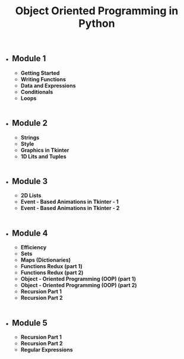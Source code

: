 <center><h1><b>Object Oriented Programming in Python </h1></center>
<br>

<ul>
  <li><h2>Module 1</h2>
    <ul>
      <li> Getting Started </li>
      <li> Writing Functions </li>
      <li> Data and Expressions </li>
      <li> Conditionals </li>
      <li> Loops </li>
    </ul> 
  </li>
  <br>
  <li><h2>Module 2 </h2>
    <ul>
      <li> Strings </li>
      <li> Style </li>
      <li> Graphics in Tkinter </li>
      <li> 1D Lits and Tuples </li>
    </ul> 
  </li>
  <br>
  <li><h2>Module 3 </h2>
    <ul>
      <li> 2D Lists </li>
      <li> Event - Based Animations in Tkinter - 1 </li>
      <li> Event - Based Animations in Tkinter - 2 </li>
    </ul> 
  </li>
  <br>
  <li><h2>Module 4 </h2>
    <ul>
      <li> Efficiency </li>
      <li> Sets </li>
      <li> Maps (Dictionaries) </li>
      <li> Functions Redux (part 1) </li>
      <li> Functions Redux (part 2) </li>
      <li> Object - Oriented Programming (OOP) (part 1) </li>
      <li> Object - Oriented Programming (OOP) (part 2) </li>
      <li> Recursion Part 1 </li>
      <li> Recursion Part 2 </li>
    </ul> 
  </li>
  <br>
  <li><h2>Module 5 </h2>
    <ul>
      <li> Recursion Part 1 </li>
      <li> Recursion Part 2 </li>
      <li> Regular Expressions </li>
    </ul> 
  </li>
</ul>
